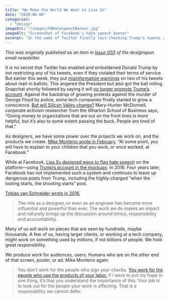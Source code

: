 ```yaml
---
title: "We Make the World We Want to Live In"
date: "2020-06-06"
categories: 
  - "design"
imageSrc: "/images/FBHatespeechBanner.jpg"
imageAlt: "Screenshot of Facebook's hate speech banner"
excerpt: "In the wake of Twitter finally fact-checking Trump's tweets and growing protests over George Floyd's murder, tech companies are being forced to confront their role in enabling harmful content. As designers, we're not just passive observers in this system - we help shape the digital world that billions of people interact with every day."
---
```


_This was originally published as an item in [Issue 003](https://designspun.com/issue-003-black-lives-matter-design-ethics-spacex-ui/) of the designspun email newsletter._

It is no secret that Twitter has enabled and emboldened Donald Trump by not restricting any of his tweets, even if they violated their terms of service. But earlier this week, they put [misinformation warnings](https://www.nytimes.com/2020/05/26/technology/twitter-trump-mail-in-ballots.html) on two of his tweets about mail-in ballots. This angered the President but also got the ball rolling. Snapchat shortly followed by saying it will [no longer promote Trump’s account](https://www.axios.com/snapchat-discover-trump-account-bbdfa6b8-f0cb-4c01-9a9d-c3dcb9b3de4e.html). Against the backdrop of growing protests against the murder of George Floyd by police, some tech companies finally started to grow a conscience. [But will Silicon Valley change?](https://www.wired.com/story/tech-companies-denounce-racism-will-silicon-valley-change/) Mary-Hunter McDonnell, corporate activism researcher from the Wharton School of Business says, “Giving money to organizations that are out on the front lines is more helpful, but it’s also to some extent passing the buck. People are tired of that.”

As designers, we have some power over the projects we work on, and the products we create. [Mike Monterio wrote in February](https://modus.medium.com/dear-designer-how-to-explain-to-your-kids-that-you-work-at-facebook-64a93bef7ac3), “At some point, you will have to explain to your children that you work, or once worked, at Facebook.”

While at Facebook, [Lisa Sy designed ways to flag hate speech](https://www.fastcompany.com/90511080/facebook-had-a-design-to-flag-trumps-hate-speech-in-2016) on the platform—using [Trump’s account in the mockups](https://twitter.com/lisasy/status/1266556800444166149). In 2016. Four years later, Facebook has not implemented such a system and continues to leave up dangerous posts from Trump, including the highly-charged “when the looting starts, the shooting starts” post.

[Tobias van Schneider wrote in 2016](https://medium.com/@vanschneider/can-good-design-be-bad-design-f76504b8e018),

> The role as a designer, or even as an engineer has become more influential and powerful than ever. The work we do makes an impact and naturally brings up the discussion around ethics, responsibility and accountability.

Many of us will work on pieces that are seen by hundreds, maybe thousands. A few of us, having larger clients, or working at a tech company, might work on something used by millions, if not billions of people. We hold great responsibility.

We produce work for audiences, users. Humans who are on the other end of that screen, poster, or ad. Mike Monterio again:

> You don’t work for the people who sign your checks. [You work for the people who use the products of your labor.](https://modus.medium.com/dear-designer-hope-is-not-enough-70509b196a46) If I were to put my hope in one thing, it’s that you understand the importance of this. Your job is to look out for the people your work is affecting. That is a responsibility we cannot defer.
